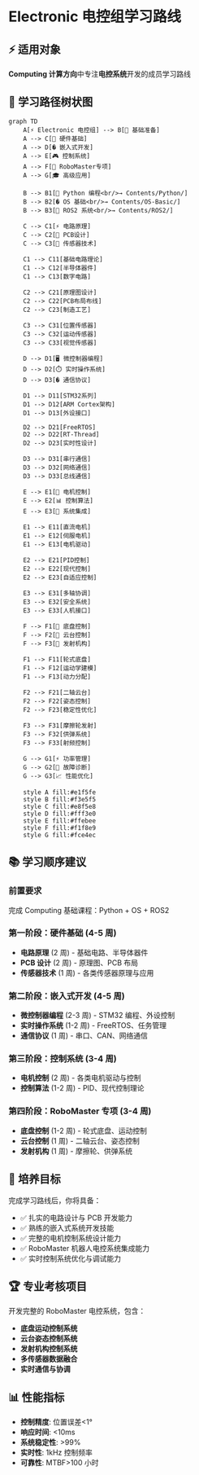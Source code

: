 # Electronic 电控组学习路线

## ⚡ 适用对象

**Computing 计算方向**中专注**电控系统**开发的成员学习路线

## 🌳 学习路径树状图

```mermaid
graph TD
    A[⚡ Electronic 电控组] --> B[🔰 基础准备]
    A --> C[🔧 硬件基础]
    A --> D[� 嵌入式开发]
    A --> E[🎮 控制系统]
    A --> F[🤖 RoboMaster专项]
    A --> G[🎓 高级应用]

    B --> B1[📄 Python 编程<br/>→ Contents/Python/]
    B --> B2[� OS 基础<br/>→ Contents/OS-Basic/]
    B --> B3[🤖 ROS2 系统<br/>→ Contents/ROS2/]

    C --> C1[⚡ 电路原理]
    C --> C2[🔌 PCB设计]
    C --> C3[📡 传感器技术]

    C1 --> C11[基础电路理论]
    C1 --> C12[半导体器件]
    C1 --> C13[数字电路]

    C2 --> C21[原理图设计]
    C2 --> C22[PCB布局布线]
    C2 --> C23[制造工艺]

    C3 --> C31[位置传感器]
    C3 --> C32[运动传感器]
    C3 --> C33[视觉传感器]

    D --> D1[🖥️ 微控制器编程]
    D --> D2[⏱️ 实时操作系统]
    D --> D3[� 通信协议]

    D1 --> D11[STM32系列]
    D1 --> D12[ARM Cortex架构]
    D1 --> D13[外设接口]

    D2 --> D21[FreeRTOS]
    D2 --> D22[RT-Thread]
    D2 --> D23[实时性设计]

    D3 --> D31[串行通信]
    D3 --> D32[网络通信]
    D3 --> D33[总线通信]

    E --> E1[🔄 电机控制]
    E --> E2[📊 控制算法]
    E --> E3[🔗 系统集成]

    E1 --> E11[直流电机]
    E1 --> E12[伺服电机]
    E1 --> E13[电机驱动]

    E2 --> E21[PID控制]
    E2 --> E22[现代控制]
    E2 --> E23[自适应控制]

    E3 --> E31[多轴协调]
    E3 --> E32[安全系统]
    E3 --> E33[人机接口]

    F --> F1[🚗 底盘控制]
    F --> F2[🎯 云台控制]
    F --> F3[🔫 发射机构]

    F1 --> F11[轮式底盘]
    F1 --> F12[运动学建模]
    F1 --> F13[动力分配]

    F2 --> F21[二轴云台]
    F2 --> F22[姿态控制]
    F2 --> F23[稳定性优化]

    F3 --> F31[摩擦轮发射]
    F3 --> F32[供弹系统]
    F3 --> F33[射频控制]

    G --> G1[⚡ 功率管理]
    G --> G2[🔧 故障诊断]
    G --> G3[📈 性能优化]

    style A fill:#e1f5fe
    style B fill:#f3e5f5
    style C fill:#e8f5e8
    style D fill:#fff3e0
    style E fill:#ffebee
    style F fill:#f1f8e9
    style G fill:#fce4ec
```

## 📚 学习顺序建议

### 前置要求

完成 Computing 基础课程：Python + OS + ROS2

### 第一阶段：硬件基础 (4-5 周)

- **电路原理** (2 周) - 基础电路、半导体器件
- **PCB 设计** (2 周) - 原理图、PCB 布局
- **传感器技术** (1 周) - 各类传感器原理与应用

### 第二阶段：嵌入式开发 (4-5 周)

- **微控制器编程** (2-3 周) - STM32 编程、外设控制
- **实时操作系统** (1-2 周) - FreeRTOS、任务管理
- **通信协议** (1 周) - 串口、CAN、网络通信

### 第三阶段：控制系统 (3-4 周)

- **电机控制** (2 周) - 各类电机驱动与控制
- **控制算法** (1-2 周) - PID、现代控制理论

### 第四阶段：RoboMaster 专项 (3-4 周)

- **底盘控制** (1-2 周) - 轮式底盘、运动控制
- **云台控制** (1 周) - 二轴云台、姿态控制
- **发射机构** (1 周) - 摩擦轮、供弹系统

## 🎯 培养目标

完成学习路线后，你将具备：

- ✅ 扎实的电路设计与 PCB 开发能力
- ✅ 熟练的嵌入式系统开发技能
- ✅ 完整的电机控制系统设计能力
- ✅ RoboMaster 机器人电控系统集成能力
- ✅ 实时控制系统优化与调试能力

## 🏆 专业考核项目

开发完整的 RoboMaster 电控系统，包含：

- **底盘运动控制系统**
- **云台姿态控制系统**
- **发射机构控制系统**
- **多传感器数据融合**
- **实时通信与协调**

## 📊 性能指标

- **控制精度**: 位置误差<1°
- **响应时间**: <10ms
- **系统稳定性**: >99%
- **实时性**: 1kHz 控制频率
- **可靠性**: MTBF>100 小时
